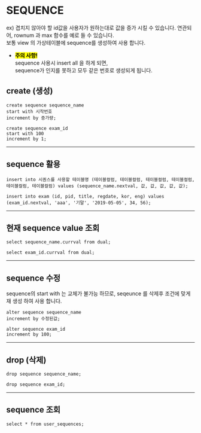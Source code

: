 # SEQUENCE

ex) 겹치지 않아야 할 id값을 사용자가 원하는대로 값을 증가 시킬 수 있습니다.
연관되어, rownum 과 max 함수를 예로 들 수 있습니다.  
보통 view 의 가상테이블에 sequence를 생성하여 사용 합니다.

- <mark><b>주의 사항!</b></mark>  
  sequence 사용시 insert all 을 하게 되면,  
  sequence가 인지를 못하고 모두 같은 번호로 생성되게 됩니다.

## create (생성)

```
create sequence sequence_name
start with 시작번호
increment by 증가량;
```

```
create sequence exam_id
start with 100
increment by 1;
```

---

## sequence 활용

```
insert into 시퀀스를 사용할 테이블명 (테이블컬럼, 테이블컬럼, 테이블컬럼, 테이블컬럼, 테이블컬럼, 테이블컬럼) values (sequence_name.nextval, 값, 값, 값, 값, 값);
```

```
insert into exam (id, pid, title, regdate, kor, eng) values (exam_id.nextval, 'aaa', '기말', '2019-05-05', 34, 56);
```

---

## 현재 sequence value 조회

```
select sequence_name.currval from dual;
```

```
select exam_id.currval from dual;
```

---

## sequence 수정

sequence의 start with 는 교체가 불가능 하므로, seqeunce 를 삭제후
조건에 맞게 재 생성 하여 사용 합니다.

```
alter sequence sequence_name
increment by 수정된값;
```

```
alter sequence exam_id
increment by 100;
```

---

## drop (삭제)

```
drop sequence sequence_name;
```

```
drop sequence exam_id;
```

---

## sequence 조회

```
select * from user_sequences;
```
